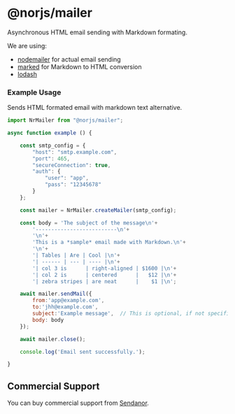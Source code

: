 @norjs/mailer
=============

Asynchronous HTML email sending with Markdown formating.

We are using:

 * [nodemailer](https://github.com/andris9/Nodemailer#nodemailer) for actual email sending
 * [marked](https://github.com/chjj/marked) for Markdown to HTML conversion
 * [lodash](https://lodash.com)

### Example Usage

Sends HTML formated email with markdown text alternative.

```javascript
import NrMailer from "@norjs/mailer";

async function example () {

    const smtp_config = {
        "host": "smtp.example.com",
        "port": 465,
        "secureConnection": true,
        "auth": {
            "user": "app",
            "pass": "12345678"
        }
    };

    const mailer = NrMailer.createMailer(smtp_config);

    const body = 'The subject of the message\n'+
        '--------------------------\n'+
        '\n'+
        'This is a *sample* email made with Markdown.\n'+
        '\n'+
        '| Tables | Are | Cool |\n'+
        '| ------ | --- | ---- |\n'+
        '| col 3 is      | right-aligned | $1600 |\n'+
        '| col 2 is      | centered      |   $12 |\n'+
        '| zebra stripes | are neat      |    $1 |\n';

    await mailer.sendMail({
        from:'app@example.com', 
        to:'jhh@example.com',
        subject:'Example message',  // This is optional, if not specified, will be "The subject of the message" from the markdown content.
        body: body
    });

    await mailer.close();

    console.log('Email sent successfully.');

}
```

Commercial Support
------------------

You can buy commercial support from [Sendanor](https://norjs.com/).
